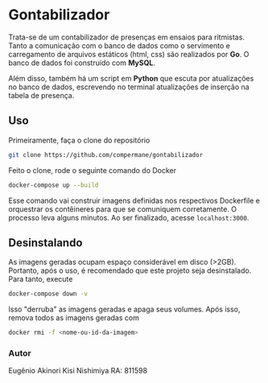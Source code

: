 # Gontabilizador
Trata-se de um contabilizador de presenças em ensaios para ritmistas. Tanto a comunicação com o banco de dados como o servimento e carregamento de arquivos estáticos (html, css) são realizados por **Go**. O banco de dados foi construído com **MySQL**.

Além disso, também há um script em **Python** que escuta por atualizações no banco de dados, escrevendo no terminal atualizações de inserção na tabela de presença.

## Uso
Primeiramente, faça o clone do repositório
```bash
git clone https://github.com/compermane/gontabilizador
```

Feito o clone, rode o seguinte comando do Docker
```bash
docker-compose up --build
```
Esse comando vai construir imagens definidas nos respectivos Dockerfile e orquestrar os contêineres para que se comuniquem corretamente. O processo leva alguns minutos. Ao ser finalizado, acesse `localhost:3000`.

## Desinstalando
As imagens geradas ocupam espaço considerável em disco (>2GB). Portanto, após o uso, é recomendado que este projeto seja desinstalado. Para tanto, execute
```bash
docker-compose down -v
```
Isso "derruba" as imagens geradas e apaga seus volumes. Após isso, remova todos as imagens geradas com
```bash
docker rmi -f <nome-ou-id-da-imagem>
```

### Autor
Eugênio Akinori Kisi Nishimiya RA: 811598
